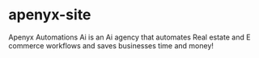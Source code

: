 # apenyx-site
Apenyx Automations Ai is an Ai agency that automates Real estate and E commerce workflows and saves businesses time and money!
